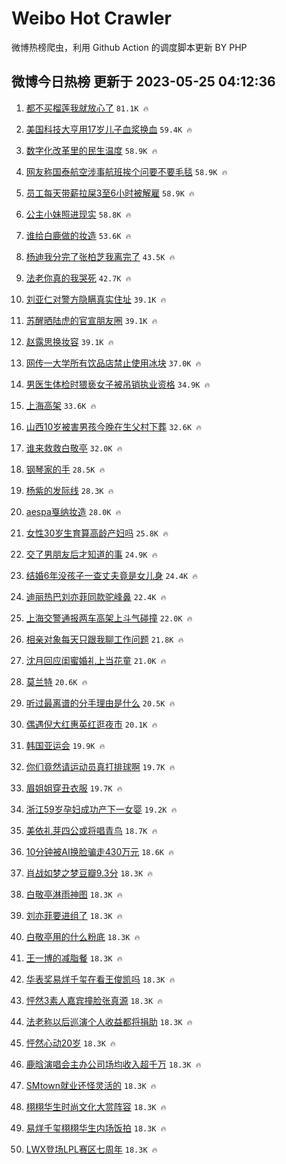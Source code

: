 # Weibo Hot Crawler 



微博热榜爬虫，利用 Github Action 的调度脚本更新 BY PHP 


## 微博今日热榜 更新于 2023-05-25 04:12:36 
1. [都不买榴莲我就放心了](https://s.weibo.com/weibo?q=%23%E9%83%BD%E4%B8%8D%E4%B9%B0%E6%A6%B4%E8%8E%B2%E6%88%91%E5%B0%B1%E6%94%BE%E5%BF%83%E4%BA%86%23&t=31&band_rank=1&Refer=top) `81.1K 🔥` 

1. [美国科技大亨用17岁儿子血浆换血](https://s.weibo.com/weibo?q=%23%E7%BE%8E%E5%9B%BD%E7%A7%91%E6%8A%80%E5%A4%A7%E4%BA%A8%E7%94%A817%E5%B2%81%E5%84%BF%E5%AD%90%E8%A1%80%E6%B5%86%E6%8D%A2%E8%A1%80%23&t=31&band_rank=2&Refer=top) `59.4K 🔥` 

1. [数字化改革里的民生温度](https://s.weibo.com/weibo?q=%23%E6%95%B0%E5%AD%97%E5%8C%96%E6%94%B9%E9%9D%A9%E9%87%8C%E7%9A%84%E6%B0%91%E7%94%9F%E6%B8%A9%E5%BA%A6%23&t=31&band_rank=3&Refer=top) `58.9K 🔥` 

1. [网友称国泰航空涉事航班挨个问要不要毛毯](https://s.weibo.com/weibo?q=%23%E7%BD%91%E5%8F%8B%E7%A7%B0%E5%9B%BD%E6%B3%B0%E8%88%AA%E7%A9%BA%E6%B6%89%E4%BA%8B%E8%88%AA%E7%8F%AD%E6%8C%A8%E4%B8%AA%E9%97%AE%E8%A6%81%E4%B8%8D%E8%A6%81%E6%AF%9B%E6%AF%AF%23&t=31&band_rank=4&Refer=top) `58.9K 🔥` 

1. [员工每天带薪拉屎3至6小时被解雇](https://s.weibo.com/weibo?q=%23%E5%91%98%E5%B7%A5%E6%AF%8F%E5%A4%A9%E5%B8%A6%E8%96%AA%E6%8B%89%E5%B1%8E3%E8%87%B36%E5%B0%8F%E6%97%B6%E8%A2%AB%E8%A7%A3%E9%9B%87%23&t=31&band_rank=5&Refer=top) `58.9K 🔥` 

1. [公主小妹照进现实](https://s.weibo.com/weibo?q=%23%E5%85%AC%E4%B8%BB%E5%B0%8F%E5%A6%B9%E7%85%A7%E8%BF%9B%E7%8E%B0%E5%AE%9E%23&t=31&band_rank=6&Refer=top) `58.8K 🔥` 

1. [谁给白鹿做的妆造](https://s.weibo.com/weibo?q=%23%E8%B0%81%E7%BB%99%E7%99%BD%E9%B9%BF%E5%81%9A%E7%9A%84%E5%A6%86%E9%80%A0%23&t=31&band_rank=7&Refer=top) `53.6K 🔥` 

1. [杨迪我分完了张柏芝我离完了](https://s.weibo.com/weibo?q=%23%E6%9D%A8%E8%BF%AA%E6%88%91%E5%88%86%E5%AE%8C%E4%BA%86%E5%BC%A0%E6%9F%8F%E8%8A%9D%E6%88%91%E7%A6%BB%E5%AE%8C%E4%BA%86%23&t=31&band_rank=8&Refer=top) `43.5K 🔥` 

1. [法老你真的我哭死](https://s.weibo.com/weibo?q=%23%E6%B3%95%E8%80%81%E4%BD%A0%E7%9C%9F%E7%9A%84%E6%88%91%E5%93%AD%E6%AD%BB%23&t=31&band_rank=9&Refer=top) `42.7K 🔥` 

1. [刘亚仁对警方隐瞒真实住址](https://s.weibo.com/weibo?q=%23%E5%88%98%E4%BA%9A%E4%BB%81%E5%AF%B9%E8%AD%A6%E6%96%B9%E9%9A%90%E7%9E%92%E7%9C%9F%E5%AE%9E%E4%BD%8F%E5%9D%80%23&t=31&band_rank=10&Refer=top) `39.1K 🔥` 

1. [苏醒晒陆虎的官宣朋友圈](https://s.weibo.com/weibo?q=%23%E8%8B%8F%E9%86%92%E6%99%92%E9%99%86%E8%99%8E%E7%9A%84%E5%AE%98%E5%AE%A3%E6%9C%8B%E5%8F%8B%E5%9C%88%23&t=31&band_rank=11&Refer=top) `39.1K 🔥` 

1. [赵露思换妆容](https://s.weibo.com/weibo?q=%E8%B5%B5%E9%9C%B2%E6%80%9D%E6%8D%A2%E5%A6%86%E5%AE%B9&t=31&band_rank=12&Refer=top) `39.1K 🔥` 

1. [网传一大学所有饮品店禁止使用冰块](https://s.weibo.com/weibo?q=%23%E7%BD%91%E4%BC%A0%E4%B8%80%E5%A4%A7%E5%AD%A6%E6%89%80%E6%9C%89%E9%A5%AE%E5%93%81%E5%BA%97%E7%A6%81%E6%AD%A2%E4%BD%BF%E7%94%A8%E5%86%B0%E5%9D%97%23&t=31&band_rank=13&Refer=top) `37.0K 🔥` 

1. [男医生体检时猥亵女子被吊销执业资格](https://s.weibo.com/weibo?q=%23%E7%94%B7%E5%8C%BB%E7%94%9F%E4%BD%93%E6%A3%80%E6%97%B6%E7%8C%A5%E4%BA%B5%E5%A5%B3%E5%AD%90%E8%A2%AB%E5%90%8A%E9%94%80%E6%89%A7%E4%B8%9A%E8%B5%84%E6%A0%BC%23&t=31&band_rank=14&Refer=top) `34.9K 🔥` 

1. [上海高架](https://s.weibo.com/weibo?q=%E4%B8%8A%E6%B5%B7%E9%AB%98%E6%9E%B6&t=31&band_rank=15&Refer=top) `33.6K 🔥` 

1. [山西10岁被害男孩今晚在生父村下葬](https://s.weibo.com/weibo?q=%23%E5%B1%B1%E8%A5%BF10%E5%B2%81%E8%A2%AB%E5%AE%B3%E7%94%B7%E5%AD%A9%E4%BB%8A%E6%99%9A%E5%9C%A8%E7%94%9F%E7%88%B6%E6%9D%91%E4%B8%8B%E8%91%AC%23&t=31&band_rank=16&Refer=top) `32.6K 🔥` 

1. [谁来救救白敬亭](https://s.weibo.com/weibo?q=%23%E8%B0%81%E6%9D%A5%E6%95%91%E6%95%91%E7%99%BD%E6%95%AC%E4%BA%AD%23&t=31&band_rank=17&Refer=top) `32.0K 🔥` 

1. [钢琴家的手](https://s.weibo.com/weibo?q=%E9%92%A2%E7%90%B4%E5%AE%B6%E7%9A%84%E6%89%8B&t=31&band_rank=18&Refer=top) `28.5K 🔥` 

1. [杨紫的发际线](https://s.weibo.com/weibo?q=%23%E6%9D%A8%E7%B4%AB%E7%9A%84%E5%8F%91%E9%99%85%E7%BA%BF%23&t=31&band_rank=19&Refer=top) `28.3K 🔥` 

1. [aespa戛纳妆造](https://s.weibo.com/weibo?q=%23aespa%E6%88%9B%E7%BA%B3%E5%A6%86%E9%80%A0%23&t=31&band_rank=20&Refer=top) `28.0K 🔥` 

1. [女性30岁生育算高龄产妇吗](https://s.weibo.com/weibo?q=%23%E5%A5%B3%E6%80%A730%E5%B2%81%E7%94%9F%E8%82%B2%E7%AE%97%E9%AB%98%E9%BE%84%E4%BA%A7%E5%A6%87%E5%90%97%23&t=31&band_rank=21&Refer=top) `25.8K 🔥` 

1. [交了男朋友后才知道的事](https://s.weibo.com/weibo?q=%23%E4%BA%A4%E4%BA%86%E7%94%B7%E6%9C%8B%E5%8F%8B%E5%90%8E%E6%89%8D%E7%9F%A5%E9%81%93%E7%9A%84%E4%BA%8B%23&t=31&band_rank=22&Refer=top) `24.9K 🔥` 

1. [结婚6年没孩子一查丈夫竟是女儿身](https://s.weibo.com/weibo?q=%23%E7%BB%93%E5%A9%9A6%E5%B9%B4%E6%B2%A1%E5%AD%A9%E5%AD%90%E4%B8%80%E6%9F%A5%E4%B8%88%E5%A4%AB%E7%AB%9F%E6%98%AF%E5%A5%B3%E5%84%BF%E8%BA%AB%23&t=31&band_rank=23&Refer=top) `24.4K 🔥` 

1. [迪丽热巴刘亦菲同款驼峰鼻](https://s.weibo.com/weibo?q=%23%E8%BF%AA%E4%B8%BD%E7%83%AD%E5%B7%B4%E5%88%98%E4%BA%A6%E8%8F%B2%E5%90%8C%E6%AC%BE%E9%A9%BC%E5%B3%B0%E9%BC%BB%23&t=31&band_rank=24&Refer=top) `22.4K 🔥` 

1. [上海交警通报两车高架上斗气碰撞](https://s.weibo.com/weibo?q=%23%E4%B8%8A%E6%B5%B7%E4%BA%A4%E8%AD%A6%E9%80%9A%E6%8A%A5%E4%B8%A4%E8%BD%A6%E9%AB%98%E6%9E%B6%E4%B8%8A%E6%96%97%E6%B0%94%E7%A2%B0%E6%92%9E%23&t=31&band_rank=25&Refer=top) `22.0K 🔥` 

1. [相亲对象每天只跟我聊工作问题](https://s.weibo.com/weibo?q=%23%E7%9B%B8%E4%BA%B2%E5%AF%B9%E8%B1%A1%E6%AF%8F%E5%A4%A9%E5%8F%AA%E8%B7%9F%E6%88%91%E8%81%8A%E5%B7%A5%E4%BD%9C%E9%97%AE%E9%A2%98%23&t=31&band_rank=26&Refer=top) `21.8K 🔥` 

1. [沈月回应闺蜜婚礼上当花童](https://s.weibo.com/weibo?q=%23%E6%B2%88%E6%9C%88%E5%9B%9E%E5%BA%94%E9%97%BA%E8%9C%9C%E5%A9%9A%E7%A4%BC%E4%B8%8A%E5%BD%93%E8%8A%B1%E7%AB%A5%23&t=31&band_rank=27&Refer=top) `21.0K 🔥` 

1. [莫兰特](https://s.weibo.com/weibo?q=%E8%8E%AB%E5%85%B0%E7%89%B9&t=31&band_rank=28&Refer=top) `20.6K 🔥` 

1. [听过最离谱的分手理由是什么](https://s.weibo.com/weibo?q=%23%E5%90%AC%E8%BF%87%E6%9C%80%E7%A6%BB%E8%B0%B1%E7%9A%84%E5%88%86%E6%89%8B%E7%90%86%E7%94%B1%E6%98%AF%E4%BB%80%E4%B9%88%23&t=31&band_rank=29&Refer=top) `20.5K 🔥` 

1. [偶遇倪大红惠英红逛夜市](https://s.weibo.com/weibo?q=%23%E5%81%B6%E9%81%87%E5%80%AA%E5%A4%A7%E7%BA%A2%E6%83%A0%E8%8B%B1%E7%BA%A2%E9%80%9B%E5%A4%9C%E5%B8%82%23&t=31&band_rank=30&Refer=top) `20.1K 🔥` 

1. [韩国亚运会](https://s.weibo.com/weibo?q=%E9%9F%A9%E5%9B%BD%E4%BA%9A%E8%BF%90%E4%BC%9A&t=31&band_rank=31&Refer=top) `19.9K 🔥` 

1. [你们竟然请运动员真打排球啊](https://s.weibo.com/weibo?q=%E4%BD%A0%E4%BB%AC%E7%AB%9F%E7%84%B6%E8%AF%B7%E8%BF%90%E5%8A%A8%E5%91%98%E7%9C%9F%E6%89%93%E6%8E%92%E7%90%83%E5%95%8A&t=31&band_rank=32&Refer=top) `19.7K 🔥` 

1. [眉姐姐穿丑衣服](https://s.weibo.com/weibo?q=%E7%9C%89%E5%A7%90%E5%A7%90%E7%A9%BF%E4%B8%91%E8%A1%A3%E6%9C%8D&t=31&band_rank=33&Refer=top) `19.7K 🔥` 

1. [浙江59岁孕妇成功产下一女婴](https://s.weibo.com/weibo?q=%23%E6%B5%99%E6%B1%9F59%E5%B2%81%E5%AD%95%E5%A6%87%E6%88%90%E5%8A%9F%E4%BA%A7%E4%B8%8B%E4%B8%80%E5%A5%B3%E5%A9%B4%23&t=31&band_rank=34&Refer=top) `19.2K 🔥` 

1. [美依礼芽四公或将唱青鸟](https://s.weibo.com/weibo?q=%23%E7%BE%8E%E4%BE%9D%E7%A4%BC%E8%8A%BD%E5%9B%9B%E5%85%AC%E6%88%96%E5%B0%86%E5%94%B1%E9%9D%92%E9%B8%9F%23&t=31&band_rank=35&Refer=top) `18.7K 🔥` 

1. [10分钟被AI换脸骗走430万元](https://s.weibo.com/weibo?q=%2310%E5%88%86%E9%92%9F%E8%A2%ABAI%E6%8D%A2%E8%84%B8%E9%AA%97%E8%B5%B0430%E4%B8%87%E5%85%83%23&t=31&band_rank=36&Refer=top) `18.6K 🔥` 

1. [肖战如梦之梦豆瓣9.3分](https://s.weibo.com/weibo?q=%23%E8%82%96%E6%88%98%E5%A6%82%E6%A2%A6%E4%B9%8B%E6%A2%A6%E8%B1%86%E7%93%A39.3%E5%88%86%23&t=31&band_rank=37&Refer=top) `18.3K 🔥` 

1. [白敬亭淋雨神图](https://s.weibo.com/weibo?q=%23%E7%99%BD%E6%95%AC%E4%BA%AD%E6%B7%8B%E9%9B%A8%E7%A5%9E%E5%9B%BE%23&t=31&band_rank=38&Refer=top) `18.3K 🔥` 

1. [刘亦菲要进组了](https://s.weibo.com/weibo?q=%23%E5%88%98%E4%BA%A6%E8%8F%B2%E8%A6%81%E8%BF%9B%E7%BB%84%E4%BA%86%23&t=31&band_rank=39&Refer=top) `18.3K 🔥` 

1. [白敬亭用的什么粉底](https://s.weibo.com/weibo?q=%23%E7%99%BD%E6%95%AC%E4%BA%AD%E7%94%A8%E7%9A%84%E4%BB%80%E4%B9%88%E7%B2%89%E5%BA%95%23&t=31&band_rank=40&Refer=top) `18.3K 🔥` 

1. [王一博的减脂餐](https://s.weibo.com/weibo?q=%23%E7%8E%8B%E4%B8%80%E5%8D%9A%E7%9A%84%E5%87%8F%E8%84%82%E9%A4%90%23&t=31&band_rank=41&Refer=top) `18.3K 🔥` 

1. [华表奖易烊千玺在看王俊凯吗](https://s.weibo.com/weibo?q=%23%E5%8D%8E%E8%A1%A8%E5%A5%96%E6%98%93%E7%83%8A%E5%8D%83%E7%8E%BA%E5%9C%A8%E7%9C%8B%E7%8E%8B%E4%BF%8A%E5%87%AF%E5%90%97%23&t=31&band_rank=42&Refer=top) `18.3K 🔥` 

1. [怦然3素人嘉宾撞脸张真源](https://s.weibo.com/weibo?q=%23%E6%80%A6%E7%84%B63%E7%B4%A0%E4%BA%BA%E5%98%89%E5%AE%BE%E6%92%9E%E8%84%B8%E5%BC%A0%E7%9C%9F%E6%BA%90%23&t=31&band_rank=43&Refer=top) `18.3K 🔥` 

1. [法老称以后巡演个人收益都将捐助](https://s.weibo.com/weibo?q=%23%E6%B3%95%E8%80%81%E7%A7%B0%E4%BB%A5%E5%90%8E%E5%B7%A1%E6%BC%94%E4%B8%AA%E4%BA%BA%E6%94%B6%E7%9B%8A%E9%83%BD%E5%B0%86%E6%8D%90%E5%8A%A9%23&t=31&band_rank=44&Refer=top) `18.3K 🔥` 

1. [怦然心动20岁](https://s.weibo.com/weibo?q=%E6%80%A6%E7%84%B6%E5%BF%83%E5%8A%A820%E5%B2%81&t=31&band_rank=45&Refer=top) `18.3K 🔥` 

1. [鹿晗演唱会主办公司场均收入超千万](https://s.weibo.com/weibo?q=%23%E9%B9%BF%E6%99%97%E6%BC%94%E5%94%B1%E4%BC%9A%E4%B8%BB%E5%8A%9E%E5%85%AC%E5%8F%B8%E5%9C%BA%E5%9D%87%E6%94%B6%E5%85%A5%E8%B6%85%E5%8D%83%E4%B8%87%23&t=31&band_rank=46&Refer=top) `18.3K 🔥` 

1. [SMtown就业还怪灵活的](https://s.weibo.com/weibo?q=%23SMtown%E5%B0%B1%E4%B8%9A%E8%BF%98%E6%80%AA%E7%81%B5%E6%B4%BB%E7%9A%84%23&t=31&band_rank=47&Refer=top) `18.3K 🔥` 

1. [栩栩华生时尚文化大赏阵容](https://s.weibo.com/weibo?q=%23%E6%A0%A9%E6%A0%A9%E5%8D%8E%E7%94%9F%E6%97%B6%E5%B0%9A%E6%96%87%E5%8C%96%E5%A4%A7%E8%B5%8F%E9%98%B5%E5%AE%B9%23&t=31&band_rank=48&Refer=top) `18.3K 🔥` 

1. [易烊千玺栩栩华生内场饭拍](https://s.weibo.com/weibo?q=%23%E6%98%93%E7%83%8A%E5%8D%83%E7%8E%BA%E6%A0%A9%E6%A0%A9%E5%8D%8E%E7%94%9F%E5%86%85%E5%9C%BA%E9%A5%AD%E6%8B%8D%23&t=31&band_rank=49&Refer=top) `18.3K 🔥` 

1. [LWX登场LPL赛区七周年](https://s.weibo.com/weibo?q=%23LWX%E7%99%BB%E5%9C%BALPL%E8%B5%9B%E5%8C%BA%E4%B8%83%E5%91%A8%E5%B9%B4%23&t=31&band_rank=50&Refer=top) `18.3K 🔥` 

